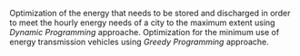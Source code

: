 Optimization of the energy that needs to be stored and discharged in order to meet the hourly energy needs of a city to the maximum extent using *Dynamic Programming* approache.
Optimization for the minimum use of energy transmission vehicles using *Greedy Programming* approache.

